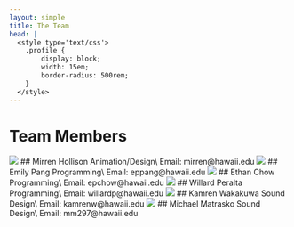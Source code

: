 ```yaml
---
layout: simple
title: The Team
head: |
  <style type='text/css'>
  	.profile {
  		display: block;
  		width: 15em;
  		border-radius: 500rem;
  	}
  </style>
---
```

# Team Members
<img class='profile' src='{{site.baseurl}}/assets/team/mirrenhollison.jpg'>
## Mirren Hollison
Animation/Design\
Email: mirren@hawaii.edu

<img class='profile' src='{{site.baseurl}}/assets/team/emilypang.jpg'>
## Emily Pang
Programming\
Email: eppang@hawaii.edu

<img class='profile' src='{{site.baseurl}}/assets/team/ethanchow.jpg'>
## Ethan Chow
Programming\
Email: epchow@hawaii.edu

<img class='profile' src='{{site.baseurl}}/assets/team/willardperalta.jpg'>
## Willard Peralta
Programming\
Email: willardp@hawaii.edu

<img class='profile' src='{{site.baseurl}}/assets/team/kamrenwakakuwa.jpg'>
## Kamren Wakakuwa
Sound Design\
Email: kamrenw@hawaii.edu

<img class='profile' src='{{site.baseurl}}/assets/team/michaelmatrasko.jpg'>
## Michael Matrasko
Sound Design\
Email: mm297@hawaii.edu

